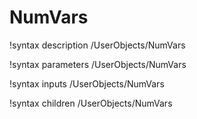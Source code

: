 <!-- MOOSE Documentation Stub: Remove this when content is added. -->

# NumVars
!syntax description /UserObjects/NumVars

!syntax parameters /UserObjects/NumVars

!syntax inputs /UserObjects/NumVars

!syntax children /UserObjects/NumVars
